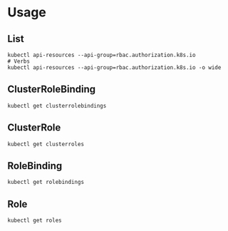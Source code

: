 # Usage

## List

```shell
kubectl api-resources --api-group=rbac.authorization.k8s.io
# Verbs
kubectl api-resources --api-group=rbac.authorization.k8s.io -o wide
```

## ClusterRoleBinding

```shell
kubectl get clusterrolebindings
```

## ClusterRole

```shell
kubectl get clusterroles
```

## RoleBinding

```shell
kubectl get rolebindings
```

## Role

```shell
kubectl get roles
```
